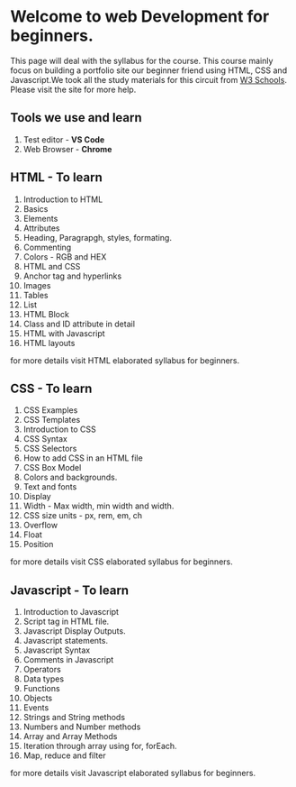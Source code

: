 # Welcome to web Development for beginners.

This page will deal with the syllabus for the course. This course mainly focus on building a portfolio site our beginner friend using HTML, CSS and Javascript.We took all the study materials for this circuit from [W3 Schools](https://www.w3schools.com/). Please visit the site for more help.


## Tools we use and learn
1. Test editor - **VS Code**
2. Web Browser - **Chrome**

## HTML - To learn 
1. Introduction to HTML
2. Basics
3. Elements
4. Attributes
5. Heading, Paragrapgh, styles, formating.
6. Commenting
7. Colors - RGB and HEX
8. HTML and CSS
9. Anchor tag and hyperlinks
10. Images
11. Tables
12. List
13. HTML Block
14. Class and ID attribute in detail
15. HTML with Javascript
16. HTML layouts

for more details visit  <a>HTML elaborated syllabus for beginners.</a>

## CSS - To learn
1. CSS Examples
2. CSS Templates
3. Introduction to CSS
4. CSS Syntax
5. CSS Selectors
6. How to add CSS in an HTML file
7. CSS Box Model
8. Colors and backgrounds.
9. Text and fonts
10. Display
11. Width - Max width, min width and width.
12. CSS size units - px, rem, em, ch
13.  Overflow
14.  Float
15.  Position

for more details visit <a>CSS elaborated syllabus for beginners.</a>

## Javascript - To learn
1. Introduction to Javascript
2. Script tag in HTML file.
3. Javascript Display Outputs.
4. Javascript statements.
5. Javascript Syntax
6. Comments in Javascript
7. Operators
8. Data types
9. Functions
10. Objects
11. Events
12. Strings and String methods
13. Numbers and Number methods
14. Array and Array Methods
15. Iteration through array using for, forEach.
16. Map, reduce and filter

for more details visit <a>Javascript elaborated syllabus for beginners.</a>


